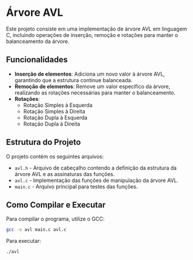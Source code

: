 # Árvore AVL

Este projeto consiste em uma implementação de árvore AVL em linguagem C, incluindo operações de inserção, remoção e rotações para manter o balanceamento da árvore.

## Funcionalidades

- **Inserção de elementos**: Adiciona um novo valor à árvore AVL, garantindo que a estrutura continue balanceada.
- **Remoção de elementos**: Remove um valor específico da árvore, realizando as rotações necessárias para manter o balanceamento.
- **Rotações**:
  - Rotação Simples à Esquerda
  - Rotação Simples à Direita
  - Rotação Dupla à Esquerda
  - Rotação Dupla à Direita

## Estrutura do Projeto

O projeto contém os seguintes arquivos:

- `avl.h` - Arquivo de cabeçalho contendo a definição da estrutura da árvore AVL e as assinaturas das funções.
- `avl.c` - Implementação das funções de manipulação da árvore AVL.
- `main.c` - Arquivo principal para testes das funções.

## Como Compilar e Executar

Para compilar o programa, utilize o GCC:

```bash
gcc -o avl main.c avl.c
```

Para executar:

```bash
./avl
```

